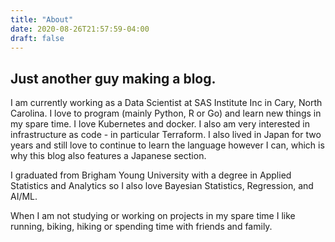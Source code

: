 ```yaml
---
title: "About"
date: 2020-08-26T21:57:59-04:00
draft: false
---
```


## Just another guy making a blog. 

I am currently working as a Data Scientist at SAS Institute Inc in Cary, North Carolina. I love to program (mainly Python, R or Go) and learn new things in my spare time. I love Kubernetes and docker. I also am very interested in infrastructure as code - in particular Terraform. I also lived in Japan for two years and still love to continue to learn the language however I can, which is why this blog also features a Japanese section. 

I graduated from Brigham Young University with a degree in Applied Statistics and Analytics so I also love Bayesian Statistics, Regression, and AI/ML. 

When I am not studying or working on projects in my spare time I like running, biking, hiking or spending time with friends and family. 